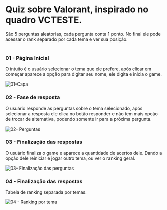 # Quiz sobre Valorant, inspirado no quadro VCTESTE.



São 5 perguntas aleatorias, cada pergunta conta 1 ponto. No final ele pode acessar o rank separado por cada tema e ver sua posição. <br><br>



<h3>  01 - Página Inícial </h3>
O intuito é o usuário selecionar o tema que ele prefere, após clicar em começar aparece a opção para digitar seu nome, ele digita e inicia o game.

![01-Capa](https://github.com/jholgoncalves/Valorant_Quiz/assets/132385424/1ca38fa3-3d49-41a7-804a-87b3eeb2b883)


<h3> 02 - Fase de resposta </h3>
O usuário responde as perguntas sobre o tema selecionado, após selecionar a resposta ele clica no botão responder e não tem mais opcão de trocar de alternativa,
podendo somente ir para a próxima pergunta.

![02- Perguntas](https://github.com/jholgoncalves/Valorant_Quiz/assets/132385424/bd1a1f16-a425-4695-b142-fea0a581435d)


<h3> 03 - Finalização das respostas </h3>
O usuário finaliza o game e aparece a quantidade de acertos dele. Dando a opção dele reiniciar e jogar outro tema, ou ver o ranking geral.

![03- Finalização das perguntas](https://github.com/jholgoncalves/Valorant_Quiz/assets/132385424/a56424d5-88a6-4e45-9483-907e2aa519c6)


<h3> 04 - Finalização das respostas </h3>
Tabela de ranking separada por temas.

![04 - Ranking por tema](https://github.com/jholgoncalves/Valorant_Quiz/assets/132385424/d7cf74c0-3ff2-4522-85f2-b1b67298648e)
